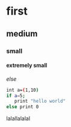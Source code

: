 # first
## medium
### small
#### extremely small
*else*
```bash
int a=(1,10)
if a=5;
   print "hello world"
else print 0
```
lalallalalal
